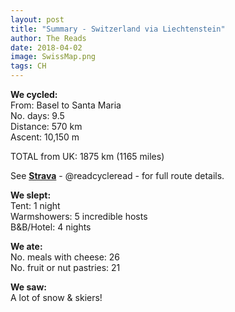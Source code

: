 ```yaml
---
layout: post
title: "Summary - Switzerland via Liechtenstein"
author: The Reads
date: 2018-04-02
image: SwissMap.png
tags: CH
---
```


**We cycled:**  
From: Basel to Santa Maria  
No. days: 9.5  
Distance: 570 km  
Ascent: 10,150 m  

TOTAL from UK: 1875 km (1165 miles)  

See [**Strava**](https://www.strava.com/athletes/readcycleread) - @readcycleread - for full route details.  
  

**We slept:**  
Tent: 1 night  
Warmshowers: 5 incredible hosts  
B&B/Hotel: 4 nights  

**We ate:**  
No. meals with cheese: 26  
No. fruit or nut pastries: 21  

**We saw:**  
A lot of snow & skiers!      
